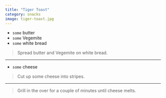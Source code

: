 ```yaml
---
title: "Tiger Toast"
category: snacks
image: tiger-toast.jpg
---
```



* `some` butter
* `some` Vegemite
* `some` white bread

> Spread butter and Vegemite on white bread.

---

* `some` cheese

> Cut up some cheese into stripes.

---

> Grill in the over for a couple of minutes until cheese melts.

